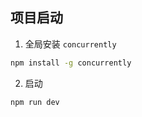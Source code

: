 ## 项目启动

1. 全局安装 `concurrently`

```sh
npm install -g concurrently
```

2. 启动

```sh
npm run dev
```
